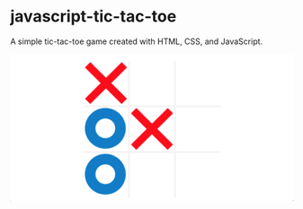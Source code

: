 # javascript-tic-tac-toe

A simple tic-tac-toe game created with HTML, CSS, and JavaScript.

![Tic-Tac-Toe](Tic-Tac-Toe.png)

